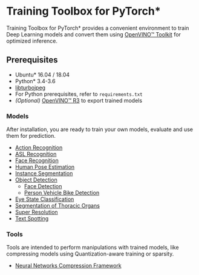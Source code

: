 # Training Toolbox for PyTorch*

Training Toolbox for PyTorch\* provides a convenient environment to train
Deep Learning models and convert them using [OpenVINO™
Toolkit](https://software.intel.com/en-us/openvino-toolkit) for optimized
inference.

## Prerequisites

- Ubuntu\* 16.04 / 18.04
- Python\* 3.4-3.6
- [libturbojpeg](https://github.com/ajkxyz/jpeg4py)
- For Python prerequisites, refer to `requirements.txt`
- *(Optional)* [OpenVINO™ R3](https://software.intel.com/en-us/openvino-toolkit)
  to export trained models


### Models

After installation, you are ready to train your own models, evaluate and use
them for prediction.

* [Action Recognition](action_recognition)
* [ASL Recognition](asl_recognition)
* [Face Recognition](face_recognition)
* [Human Pose Estimation](human_pose_estimation)
* [Instance Segmentation](instance_segmentation)
* [Object Detection](object_detection)
  - [Face Detection](object_detection/face_detection)
  - [Person Vehicle Bike Detection](object_detection/person_vehicle_bike_detection)
* [Eye State Classification](open_closed_eye)
* [Segmentation of Thoracic Organs](segthor)
* [Super Resolution](super_resolution)
* [Text Spotting](text_spotting)


### Tools

Tools are intended to perform manipulations with trained models, like compressing models using Quantization-aware training or sparsity.

* [Neural Networks Compression Framework](nncf)
